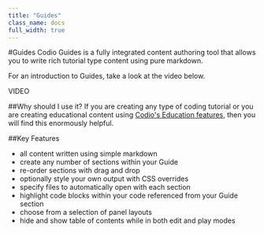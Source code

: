```yaml
---
title: "Guides"
class_name: docs
full_width: true
---
```


#Guides
Codio Guides is a fully integrated content authoring tool that allows you to write rich tutorial type content using pure markdown. 

For an introduction to Guides, take a look at the video below.

VIDEO

##Why should I use it?
If you are creating any type of coding tutorial or you are creating educational content using [Codio's Education features](/docs/education), then you will find this enormously helpful.

##Key Features

- all content written using simple markdown
- create any number of sections within your Guide
- re-order sections with drag and drop
- optionally style your own output with CSS overrides
- specify files to automatically open with each section
- highlight code blocks within your code referenced from your Guide section
- choose from a selection of panel layouts
- hide and show table of contents while in both edit and play modes


